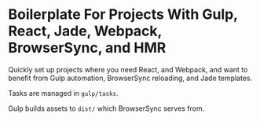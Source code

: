 # Boilerplate For Projects With Gulp, React, Jade, Webpack, BrowserSync, and HMR

Quickly set up projects where you need React, and Webpack, and want to benefit
from Gulp automation, BrowserSync reloading, and Jade templates.

Tasks are managed in `gulp/tasks`.

Gulp builds assets to `dist/` which BrowserSync serves from.
